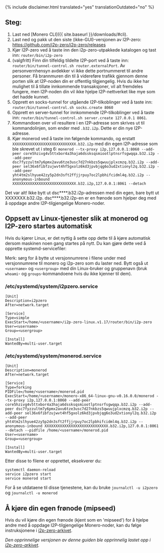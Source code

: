 {% include disclaimer.html translated="yes" translationOutdated="no" %}

## Steg:
1. Last ned [Monero CLI]({{  site.baseurl }}/downloads/#cli).
2. Last ned og pakk ut den siste (ikke-GUI)-versjonen av I2P-zero: https://github.com/i2p-zero/i2p-zero/releases
3. Kjør I2P-zero ved å taste inn den i2p-zero-utpakkede katalogen og tast inn: `router/bin/i2p-zero`
4. (valgfritt) Finn din tilfeldig tildelte I2P-port ved å taste inn: `router/bin/tunnel-control.sh router.externalPort`. Av personvernhensyn avdekker vi ikke dette portnummeret til andre personer. Få brannmuren din til å videreføre trafikk gjennom denne porten slik at I2P-noden din er offentlig tilgjengelig. Hvis du ikke har mulighet til å tillate innkommende transaksjoner, vil alt fremdeles fungere, men I2P-noden din vil ikke hjelpe I2P-nettverket like mye som det hadde kunnet.
5. Opprett en socks-tunnel for utgående I2P-tilkoblinger ved å taste inn: `router/bin/tunnel-control.sh socks.create 8060`
6. Opprett en server-tunnel for innkommende I2P-tilkoblinger ved å taste inn: `router/bin/tunnel-control.sh server.create 127.0.0.1 8061`.
7. Kommandoen over vil resultere i en I2P-adresse som skrives ut til kommandolinjen, som ender med `.b32.i2p`. Dette er din nye I2P-adresse.
8. Kjør monerod ved å taste inn følgende kommando, og erstatt `XXXXXXXXXXXXXXXXXXXXXXXXXXXXX.b32.i2p` med din egen I2P-adresse som ble skrevet ut i steg 6: `monerod --tx-proxy i2p,127.0.0.1:8060 --add-peer core5hzivg4v5ttxbor4a3haja6dssksqsmiootlptnsrfsgwqqa.b32.i2p --add-peer dsc7fyzzultm7y6pmx2avu6tze3usc7d27nkbzs5qwuujplxcmzq.b32.i2p --add-peer sel36x6fibfzujwvt4hf5gxolz6kd3jpvbjqg6o3ud2xtionyl2q.b32.i2p --add-peer yht4tm2slhyue42zy5p2dn3sft2ffjjrpuy7oc2lpbhifcidml4q.b32.i2p --anonymous-inbound XXXXXXXXXXXXXXXXXXXXXXXXXXXXX.b32.i2p,127.0.0.1:8061 --detach`

Det var alt! Ikke bytt ut dsc****.b32.i2p-adressen med din egen, bare bytt ut XXXXXXX.b32.i2p. dsc****.b32.i2p-en er en frønode som hjelper deg med å oppdage andre I2P-tilgjengelige Monero-noder.

## Oppsett av Linux-tjenester slik at monerod og I2P-zero startes automatisk
Hvis du kjører Linux, er det nyttig å sette opp dette til å kjøre automatisk dersom maskinen noen gang startes på nytt. Du kan gjøre dette ved å opprette systemd-servicefiler:

Merk: sørg for å bytte ut versjonnumrene i filene under med versjonnumrene til monero og i2p-zero som du laster ned. Bytt også ut `<username>` og `<usergroup>` med din Linux-bruker og gruppenavn (bruk `whoami`- og `groups`-kommandoene hvis du ikke kjenner til dem).

### /etc/systemd/system/i2pzero.service
````                                                
[Unit]
Description=i2pzero
After=network.target

[Service]
Type=simple
ExecStart=/home/<username>/i2p-zero-linux.v1.17/router/bin/i2p-zero
User=<username>
Group=<usergroup>

[Install]
WantedBy=multi-user.target
````

### /etc/systemd/system/monerod.service
````
[Unit]
Description=monerod
After=network.target

[Service]
Type=forking
PIDFile=/home/<username>/monerod.pid
ExecStart=/home/<username>/monero-x86_64-linux-gnu-v0.16.0.0/monerod --tx-proxy i2p,127.0.0.1:8060 --add-peer core5hzivg4v5ttxbor4a3haja6dssksqsmiootlptnsrfsgwqqa.b32.i2p --add-peer dsc7fyzzultm7y6pmx2avu6tze3usc7d27nkbzs5qwuujplxcmzq.b32.i2p --add-peer sel36x6fibfzujwvt4hf5gxolz6kd3jpvbjqg6o3ud2xtionyl2q.b32.i2p --add-peer yht4tm2slhyue42zy5p2dn3sft2ffjjrpuy7oc2lpbhifcidml4q.b32.i2p --anonymous-inbound XXXXXXXXXXXXXXXXXXXXXXXXXXXXX.b32.i2p,127.0.0.1:8061 --detach --pidfile /home/<username>/monerod.pid
User=<username>
Group=<usergroup>

[Install]
WantedBy=multi-user.target
````

Etter disse to filene er opprettet, eksekverer du:
````
systemctl daemon-reload
service i2pzero start
service monerod start
````

For å se utdataene til disse tjenestene, kan du bruke `journalctl -u i2pzero` og `journalctl -u monerod`

## Å kjøre din egen frønode (mipseed)
Hvis du vil kjøre din egen frønode (kjent som en 'mipseed') for å hjelpe andre med å oppdage I2P-tilgjengelige Monero-noder, kan du følge instruksjonene i [i2p-zero-arkivet](https://github.com/i2p-zero/i2p-zero/blob/master/mipseed.md).

*Den opprinnelige versjonen av denne guiden ble opprinnelig lastet opp i [i2p-zero-arkivet](https://github.com/i2p-zero/i2p-zero/blob/master/monerod-with-i2p-zero.md).*
